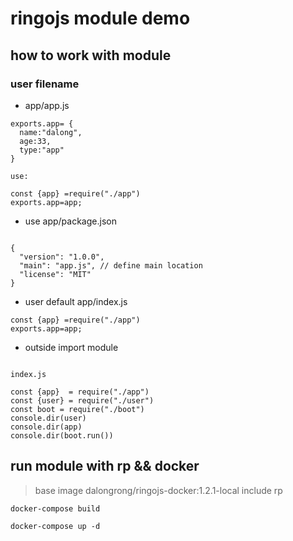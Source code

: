 # ringojs module demo

## how to work with module

### user filename

* app/app.js

```code
exports.app= {
  name:"dalong",
  age:33,
  type:"app"
}

use:

const {app} =require("./app")
exports.app=app;

```

* use app/package.json

```code

{
  "version": "1.0.0",
  "main": "app.js", // define main location 
  "license": "MIT"
}

```

* user default app/index.js

```code
const {app} =require("./app")
exports.app=app;

```

* outside import module

```code

index.js

const {app}  = require("./app")
const {user} = require("./user")
const boot = require("./boot")
console.dir(user)
console.dir(app)
console.dir(boot.run())

```

## run module with rp && docker

> base image dalongrong/ringojs-docker:1.2.1-local include rp 

```code
docker-compose build

docker-compose up -d
```